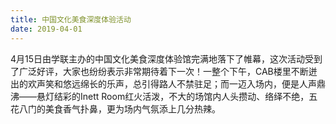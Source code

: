 ```yaml
---
title: 中国文化美食深度体验活动
date: 2019-04-01
---
```


4月15日由学联主办的中国文化美食深度体验馆完满地落下了帷幕，这次活动受到了广泛好评，大家也纷纷表示非常期待着下一次！一整个下午，CAB楼里不断迸出的欢声笑和悠远绵长的乐声，总引得路人不禁驻足；而一迈入场内，便是人声鼎沸——悬灯结彩的Inett Room红火活泼，不大的场馆内人头攒动、络绎不绝，五花八门的美食香气扑鼻，更为场内气氛添上几分热辣。